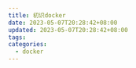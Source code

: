 ```yaml
---
title: 初识docker
date: 2023-05-07T20:28:42+08:00
updated: 2023-05-07T20:28:42+08:00
tags:
categories:
  - docker
---
```

